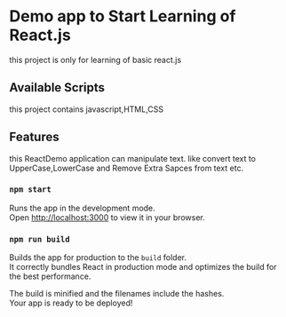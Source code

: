 # Demo app to Start Learning of React.js

this project is only for learning of basic react.js

## Available Scripts

this project contains javascript,HTML,CSS

## Features

this ReactDemo application can manipulate text.
like convert text to UpperCase,LowerCase and Remove Extra Sapces from text etc.

### `npm start`

Runs the app in the development mode.\
Open [http://localhost:3000](http://localhost:3000) to view it in your browser.


### `npm run build`

Builds the app for production to the `build` folder.\
It correctly bundles React in production mode and optimizes the build for the best performance.

The build is minified and the filenames include the hashes.\
Your app is ready to be deployed!
